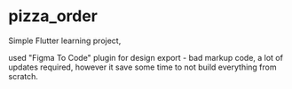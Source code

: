 # pizza_order

Simple Flutter learning project, 

used "Figma To Code" plugin for design export - bad markup code, a lot of updates required, however it save some time to not build everything from scratch.
